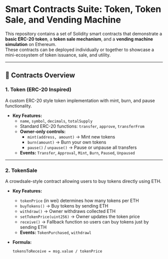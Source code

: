 # Smart Contracts Suite: Token, Token Sale, and Vending Machine

This repository contains a set of Solidity smart contracts that demonstrate a **basic ERC-20 token**, a **token sale mechanism**, and a **vending machine simulation** on Ethereum.  
These contracts can be deployed individually or together to showcase a mini-ecosystem of token issuance, sale, and utility.

---

## 📜 Contracts Overview

### 1. Token (ERC-20 Inspired)
A custom ERC-20 style token implementation with mint, burn, and pause functionality.

- **Key Features:**
  - `name`, `symbol`, `decimals`, `totalSupply`
  - Standard ERC-20 functions: `transfer`, `approve`, `transferFrom`
  - **Owner-only controls:**
    - `mint(address, amount)` → Mint new tokens
    - `burn(amount)` → Burn your own tokens
    - `pause()` / `unpause()` → Pause or unpause all transfers
  - **Events:** `Transfer`, `Approval`, `Mint`, `Burn`, `Paused`, `Unpaused`

---

### 2. TokenSale
A crowdsale-style contract allowing users to buy tokens directly using ETH.

- **Key Features:**
  - `tokenPrice` (in wei) determines how many tokens per ETH
  - `buyTokens()` → Buy tokens by sending ETH
  - `withdraw()` → Owner withdraws collected ETH
  - `setTokenPrice(uint256)` → Owner updates the token price
  - `receive()` → Fallback function so users can buy tokens just by sending ETH
  - **Events:** `TokenPurchased`, `withdrawl`

- **Formula:**  
  ```text
  tokensToReceive = msg.value / tokenPrice
